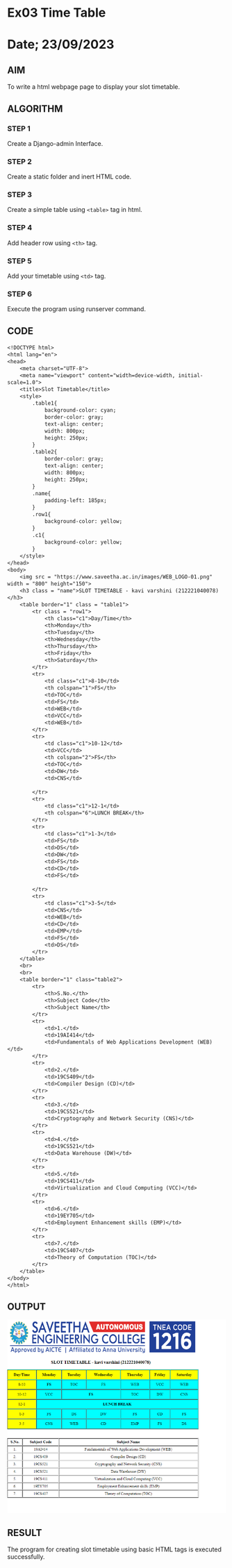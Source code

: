 # Ex03 Time Table

# Date; 23/09/2023

## AIM
To write a html webpage page to display your slot timetable.

## ALGORITHM
### STEP 1
Create a Django-admin Interface.

### STEP 2
Create a static folder and inert HTML code.

### STEP 3
Create a simple table using ```<table>``` tag in html.

### STEP 4
Add header row using ```<th>``` tag.

### STEP 5
Add your timetable using ```<td>``` tag.

### STEP 6
Execute the program using runserver command.

## CODE
~~~
<!DOCTYPE html>
<html lang="en">
<head>
    <meta charset="UTF-8">
    <meta name="viewport" content="width=device-width, initial-scale=1.0">
    <title>Slot Timetable</title>
    <style>
        .table1{
            background-color: cyan;
            border-color: gray;
            text-align: center;
            width: 800px;
            height: 250px;
        }
        .table2{
            border-color: gray;
            text-align: center;
            width: 800px;
            height: 250px; 
        }
        .name{
            padding-left: 185px;
        }
        .row1{
            background-color: yellow;
        }
        .c1{
            background-color: yellow;
        }
    </style>
</head>
<body>
    <img src = "https://www.saveetha.ac.in/images/WEB_LOGO-01.png" width = "800" height="150">
    <h3 class = "name">SLOT TIMETABLE - kavi varshini (212221040078)</h3>
    <table border="1" class = "table1">
        <tr class = "row1">
            <th class="c1">Day/Time</th>
            <th>Monday</th>
            <th>Tuesday</th>
            <th>Wednesday</th>
            <th>Thursday</th>
            <th>Friday</th>
            <th>Saturday</th>
        </tr>
        <tr>
            <td class="c1">8-10</td>
            <th colspan="1">FS</th>
            <td>TOC</td>
            <td>FS</td>
            <td>WEB</td>
            <td>VCC</td>
            <td>WEB</td>
        </tr>
        <tr>
            <td class="c1">10-12</td>
            <td>VCC</td>
            <th colspan="2">FS</th>
            <td>TOC</td>
            <td>DW</td>
            <td>CNS</td>
            
        </tr>
        <tr>
            <td class="c1">12-1</td>
            <th colspan="6">LUNCH BREAK</th>
        </tr>
        <tr>
            <td class="c1">1-3</td>
            <td>FS</td>
            <td>DS</td>
            <td>DW</td>
            <td>FS</td>
            <td>CD</td>
            <td>FS</td>
            
        </tr>
        <tr>
            <td class="c1">3-5</td>
            <td>CNS</td>
            <td>WEB</td>
            <td>CD</td>
            <td>EMP</td>
            <td>FS</td>
            <td>DS</td>
        </tr>
    </table>
    <br>
    <br>
    <table border="1" class="table2">
        <tr>
            <th>S.No.</th>
            <th>Subject Code</th>
            <th>Subject Name</th>
        </tr>
        <tr>
            <td>1.</td>
            <td>19AI414</td>
            <td>Fundamentals of Web Applications Development (WEB)</td>
        </tr>
        <tr>
            <td>2.</td>
            <td>19CS409</td>
            <td>Compiler Design (CD)</td>
        </tr>
        <tr>
            <td>3.</td>
            <td>19CS521</td>
            <td>Cryptography and Network Security (CNS)</td>
        </tr>
        <tr>
            <td>4.</td>
            <td>19CS521</td>
            <td>Data Warehouse (DW)</td>
        </tr>
        <tr>
            <td>5.</td>
            <td>19CS411</td>
            <td>Virtualization and Cloud Computing (VCC)</td>
        </tr>
        <tr>
            <td>6.</td>
            <td>19EY705</td>
            <td>Employment Enhancement skills (EMP)</td>
        </tr>
        <tr>
            <td>7.</td>
            <td>19CS407</td>
            <td>Theory of Computation (TOC)</td>
        </tr>
    </table>
</body>
</html>
~~~


## OUTPUT

![Alt text](<output 3-1.png>)



## RESULT
The program for creating slot timetable using basic HTML tags is executed successfully.
